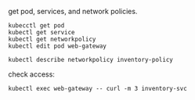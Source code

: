 
get pod, services, and network policies.

```shell script
kubecctl get pod
kubectl get service
kubectl get networkpolicy
kubectl edit pod web-gateway

kubectl describe networkpolicy inventory-policy

```


check access:

```shell script
kubectl exec web-gateway -- curl -m 3 inventory-svc
```